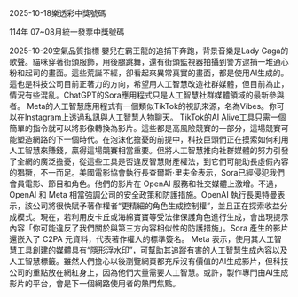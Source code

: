 
2025-10-18樂透彩中獎號碼

                                
114年 07~08月統一發票中獎號碼
                             
2025-10-20空氣品質指標
                              嬰兒在霸王龍的追捕下奔跑，背景音樂是Lady Gaga的歌聲。貓咪穿著街頭服飾，用後腿跳舞，還有街頭監視器拍攝到警方逮捕一堆通心粉和起司的畫面。這些荒誕不經，卻看起來異常真實的畫面，都是使用AI生成的。這也是科技公司目前正著力的方向，希望用人工智慧改造社群媒體，但目前為止，情況有些混亂。ChatGPT的Sora應用程式只是人工智慧社群媒體領域的最新參與者。 Meta的人工智慧應用程式有一個類似TikTok的視訊來源，名為Vibes。你可以在Instagram上透過私訊與人工智慧人物聊天。 TikTok的AI Alive工具只需一個簡單的指令就可以將影像轉換為影片。這些都是高風險競賽的一部分，這場競賽可能塑造網路的下一個時代。在泡沫化擔憂的前提中，科技巨頭們正在摸索如何利用人工智慧來賺錢，贏得這場競賽相當重要。但將人工智慧推向社群媒體的努力引發了全網的廣泛擔憂，從這些工具是否違反智慧財產權法，到它們可能助長虛假內容的猖獗，不一而足。美國電影協會執行長查爾斯·里夫金表示，Sora已經侵犯我們會員電影、節目和角色。他們的影片在 OpenAI 服務和社交媒體上激增。不過，OpenAI 和 Meta 相當強調公司的安全政策和防護措施。OpenAI 執行長奧特曼表示，該公司將很快賦予著作權者“更精細的角色生成控制權”，並且正在探索收益分成模式。現在，若利用皮卡丘或海綿寶寶等受法律保護角色進行生成，會出現提示內容「你可能違反了我們關於與第三方內容相似性的防護措施」。Sora 產生的影片還嵌入了 C2PA 元資料，代表著作權人的標準簽名。 Meta 表示，使用其人工智慧工具創建的媒體具有“隱形浮水印”，可幫助其追蹤有害的人工智慧生成內容以及人工智慧標籤。雖然人們擔心以後瀏覽網頁都充斥沒有價值的AI生成影片，但科技公司的重點放在網紅身上，因為他們大量需要人工智慧。或許，製作專門由AI生成影片的平台，會是下一個網路使用者的熱門焦點。